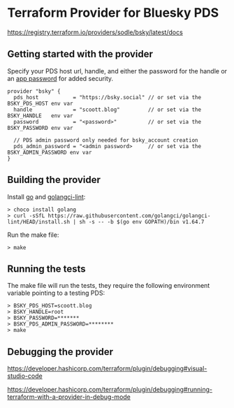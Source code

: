 # Terraform Provider for Bluesky PDS
https://registry.terraform.io/providers/sodle/bsky/latest/docs

## Getting started with the provider
Specify your PDS host url, handle, and either the password for the handle or an [app password](https://bsky.app/settings/app-passwords) for added security.
```
provider "bsky" {
  pds_host           = "https://bsky.social" // or set via the BSKY_PDS_HOST env var
  handle             = "scoott.blog"         // or set via the BSKY_HANDLE   env var
  password           = "<password>"          // or set via the BSKY_PASSWORD env var

  // PDS admin password only needed for bsky_account creation
  pds_admin_password = "<admin password>     // or set via the BSKY_ADMIN_PASSWORD env var
}
```
## Building the provider
Install [go](https://go.dev/doc/install) and [golangci-lint](https://golangci-lint.run/welcome/install/#local-installation):
```
> choco install golang
> curl -sSfL https://raw.githubusercontent.com/golangci/golangci-lint/HEAD/install.sh | sh -s -- -b $(go env GOPATH)/bin v1.64.7
```

Run the make file:
```
> make
```

## Running the tests
The make file will run the tests, they require the following environment variable pointing to a testing PDS:
```
> BSKY_PDS_HOST=scoott.blog
> BSKY_HANDLE=root
> BSKY_PASSWORD=*******
> BSKY_PDS_ADMIN_PASSWORD=********
> make
```

## Debugging the provider
https://developer.hashicorp.com/terraform/plugin/debugging#visual-studio-code

https://developer.hashicorp.com/terraform/plugin/debugging#running-terraform-with-a-provider-in-debug-mode

